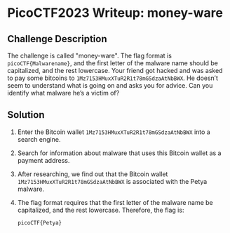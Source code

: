 # PicoCTF2023 Writeup: money-ware

## Challenge Description

The challenge is called "money-ware". The flag format is `picoCTF{Malwarename}`, and the first letter of the malware name should be capitalized, and the rest lowercase. Your friend got hacked and was asked to pay some bitcoins to `1Mz7153HMuxXTuR2R1t78mGSdzaAtNbBWX`. He doesn’t seem to understand what is going on and asks you for advice. Can you identify what malware he’s a victim of?

## Solution

1. Enter the Bitcoin wallet `1Mz7153HMuxXTuR2R1t78mGSdzaAtNbBWX` into a search engine.

2. Search for information about malware that uses this Bitcoin wallet as a payment address.

3. After researching, we find out that the Bitcoin wallet `1Mz7153HMuxXTuR2R1t78mGSdzaAtNbBWX` is associated with the Petya malware.

4. The flag format requires that the first letter of the malware name be capitalized, and the rest lowercase. Therefore, the flag is:
   ```
   picoCTF{Petya}
   ```
